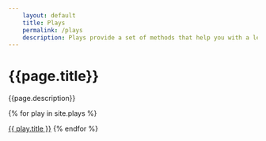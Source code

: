 ```yaml
---
    layout: default
    title: Plays
    permalink: /plays
    description: Plays provide a set of methods that help you with a learning goal.
---
```

<h1>{{page.title}}</h1>
<p>{{page.description}}</p>
<div class="play-group">
{% for play in site.plays %}

  <a href="{{ play.url }}">{{ play.title }}</a>
{% endfor %}
</div>